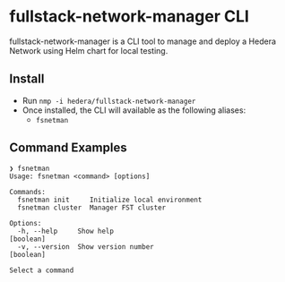 # fullstack-network-manager CLI
fullstack-network-manager is a CLI tool to manage and deploy a Hedera Network using Helm chart for local testing.

## Install
- Run `nmp -i hedera/fullstack-network-manager`
- Once installed, the CLI will available as the following aliases:
    - `fsnetman`

## Command Examples
``` 
❯ fsnetman
Usage: fsnetman <command> [options]

Commands:
  fsnetman init     Initialize local environment
  fsnetman cluster  Manager FST cluster

Options:
  -h, --help     Show help                                             [boolean]
  -v, --version  Show version number                                   [boolean]

Select a command
```